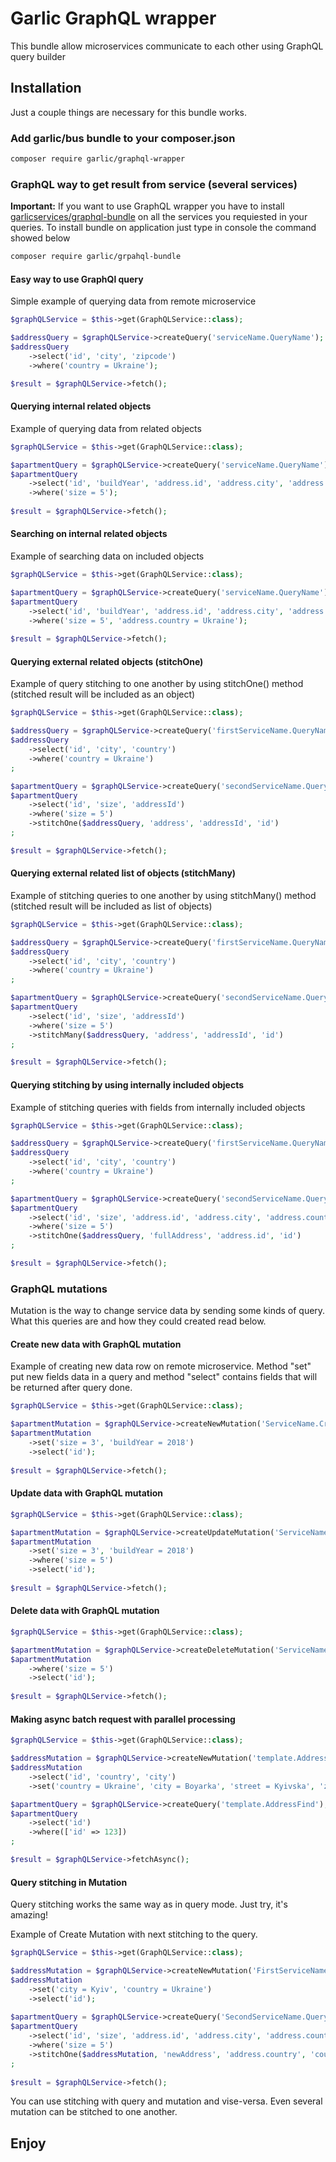 # Garlic GraphQL wrapper

This bundle allow microservices communicate to each other using GraphQL query builder

## Installation

Just a couple things are necessary for this bundle works. 

### Add garlic/bus bundle to your composer.json

```bash
composer require garlic/graphql-wrapper
```

### GraphQL way to get result from service (several services)

**Important:** If you want to use GraphQL wrapper you have to install [garlicservices/graphql-bundle](https://github.com/garlicservices/graphql-bundle) on all the services you requiested in your queries.
To install bundle on application just type in console the command showed below
```bash
composer require garlic/grpahql-bundle
```
#### Easy way to use GraphQl query

Simple example of querying data from remote microservice

````php
$graphQLService = $this->get(GraphQLService::class);

$addressQuery = $graphQLService->createQuery('serviceName.QueryName');
$addressQuery
    ->select('id', 'city', 'zipcode')
    ->where('country = Ukraine');

$result = $graphQLService->fetch();
````

#### Querying internal related objects

Example of querying data from related objects
```php
$graphQLService = $this->get(GraphQLService::class);

$apartmentQuery = $graphQLService->createQuery('serviceName.QueryName');
$apartmentQuery
    ->select('id', 'buildYear', 'address.id', 'address.city', 'address.country')
    ->where('size = 5');
    
$result = $graphQLService->fetch();    
```

#### Searching on internal related objects

Example of searching data on included objects
```php
$graphQLService = $this->get(GraphQLService::class);

$apartmentQuery = $graphQLService->createQuery('serviceName.QueryName');
$apartmentQuery
    ->select('id', 'buildYear', 'address.id', 'address.city', 'address.country')
    ->where('size = 5', 'address.country = Ukraine');
    
$result = $graphQLService->fetch();
```

#### Querying external related objects (stitchOne)

Example of query stitching to one another by using stitchOne() method (stitched result will be included as an object)

```php
$graphQLService = $this->get(GraphQLService::class);

$addressQuery = $graphQLService->createQuery('firstServiceName.QueryName');
$addressQuery
    ->select('id', 'city', 'country')
    ->where('country = Ukraine')
;

$apartmentQuery = $graphQLService->createQuery('secondServiceName.QueryName');
$apartmentQuery
    ->select('id', 'size', 'addressId')
    ->where('size = 5')
    ->stitchOne($addressQuery, 'address', 'addressId', 'id')
;

$result = $graphQLService->fetch();
```

#### Querying external related list of objects (stitchMany) 

Example of stitching queries to one another by using stitchMany() method (stitched result will be included as list of objects)

```php
$graphQLService = $this->get(GraphQLService::class);

$addressQuery = $graphQLService->createQuery('firstServiceName.QueryName');
$addressQuery
    ->select('id', 'city', 'country')
    ->where('country = Ukraine')
;

$apartmentQuery = $graphQLService->createQuery('secondServiceName.QueryName');
$apartmentQuery
    ->select('id', 'size', 'addressId')
    ->where('size = 5')
    ->stitchMany($addressQuery, 'address', 'addressId', 'id')
;

$result = $graphQLService->fetch();
```

#### Querying stitching by using internally included objects

Example of stitching queries with fields from internally included objects

```php
$graphQLService = $this->get(GraphQLService::class);

$addressQuery = $graphQLService->createQuery('firstServiceName.QueryName');
$addressQuery
    ->select('id', 'city', 'country')
    ->where('country = Ukraine')
;

$apartmentQuery = $graphQLService->createQuery('secondServiceName.QueryName');
$apartmentQuery
    ->select('id', 'size', 'address.id', 'address.city', 'address.country')
    ->where('size = 5')
    ->stitchOne($addressQuery, 'fullAddress', 'address.id', 'id')
;

$result = $graphQLService->fetch();
```

### GraphQL mutations

Mutation is the way to change service data by sending some kinds of query. What this queries are and how they could created read below.

#### Create new data with GraphQL mutation

Example of creating new data row on remote microservice. Method "set" put new fields data in a query and method "select" contains fields that will be returned after query done.   

```php
$graphQLService = $this->get(GraphQLService::class);

$apartmentMutation = $graphQLService->createNewMutation('ServiceName.CreateMutationName');
$apartmentMutation
    ->set('size = 3', 'buildYear = 2018')
    ->select('id');
    
$result = $graphQLService->fetch();    
```

#### Update data with GraphQL mutation

```php
$graphQLService = $this->get(GraphQLService::class);

$apartmentMutation = $graphQLService->createUpdateMutation('ServiceName.UpdateMutationName');
$apartmentMutation
    ->set('size = 3', 'buildYear = 2018')
    ->where('size = 5')
    ->select('id');
    
$result = $graphQLService->fetch();    
```

#### Delete data with GraphQL mutation

```php
$graphQLService = $this->get(GraphQLService::class);

$apartmentMutation = $graphQLService->createDeleteMutation('ServiceName.DeleteMutationName');
$apartmentMutation
    ->where('size = 5')
    ->select('id');
    
$result = $graphQLService->fetch();    
```

#### Making async batch request with parallel processing

```php
$graphQLService = $this->get(GraphQLService::class);

$addressMutation = $graphQLService->createNewMutation('template.AddressCreate');
$addressMutation
    ->select('id', 'country', 'city')
    ->set('country = Ukraine', 'city = Boyarka', 'street = Kyivska', 'zipcode = 20214', 'house = 1');

$apartmentQuery = $graphQLService->createQuery('template.AddressFind');
$apartmentQuery
    ->select('id')
    ->where(['id' => 123])
;

$result = $graphQLService->fetchAsync(); 
```

#### Query stitching in Mutation

Query stitching works the same way as in query mode. Just try, it's amazing!

Example of Create Mutation with next stitching to the query.

```php
$graphQLService = $this->get(GraphQLService::class);

$addressMutation = $graphQLService->createNewMutation('FirstServiceName.CreateMutationName');
$addressMutation
    ->set('city = Kyiv', 'country = Ukraine')
    ->select('id');
    
$apartmentQuery = $graphQLService->createQuery('SecondServiceName.QueryName');
$apartmentQuery
    ->select('id', 'size', 'address.id', 'address.city', 'address.country')
    ->where('size = 5')
    ->stitchOne($addressMutation, 'newAddress', 'address.country', 'country')
;    
    
$result = $graphQLService->fetch();    
```

You can use stitching with query and mutation and vise-versa. Even several mutation can be stitched to one another.

## Enjoy